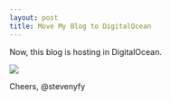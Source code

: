 ```yaml
---
layout: post
title: Move My Blog to DigitalOcean
---
```


Now, this blog is hosting in DigitalOcean.

<img class="freezeframe" src="{{site.baseurl}}public/img/gif/wave.gif"/>


Cheers,
@stevenyfy
